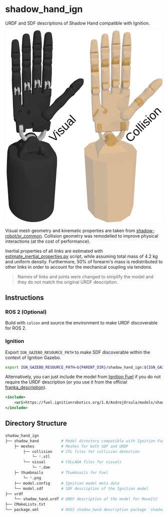 # shadow_hand_ign

URDF and SDF descriptions of Shadow Hand compatible with Ignition.

![shadow_hand](shadow_hand/thumbnails/2.png)

Visual mesh geometry and kinematic properties are taken from [shadow-robot/sr_common](https://github.com/shadow-robot/sr_common). Collision geometry was remodelled to improve physical interactions (at the cost of performance). 

Inertial properties of all links are estimated with [estimate_inertial_properties.py](scripts/estimate_inertial_properties.py) script, while assuming total mass of 4.2 kg and uniform density. Furthermore, 50% of forearm's mass is redistributed to other links in order to account for the mechanical coupling via tendons.

> Names of links and joints were changed to simplify the model and they do not match the original URDF description.

## Instructions

### ROS 2 (Optional)

Build with `colcon` and source the environment to make URDF discoverable for ROS 2.

### Ignition

Export `IGN_GAZEBO_RESOURCE_PATH` to make SDF discoverable within the context of Ignition Gazebo.

```bash
export IGN_GAZEBO_RESOURCE_PATH=${PARENT_DIR}/shadow_hand_ign:${IGN_GAZEBO_RESOURCE_PATH}
```

Alternatively, you can just include the model from [Ignition Fuel](https://app.ignitionrobotics.org/AndrejOrsula/fuel/models/shadow_hand) if you do not require the URDF description (or you use it from the official [franka_description](https://github.com/frankaemika/franka_ros)).

```xml
<include>
    <uri>https://fuel.ignitionrobotics.org/1.0/AndrejOrsula/models/shadow_hand</uri>
</include>
```

## Directory Structure

```bash
shadow_hand_ign
├── shadow_hand          # Model directory compatible with Ignition Fuel
    ├─ meshes            # Meshes for both SDF and URDF
        ├── collision    # STL files for collision detection
            └─ *.stl
        └── visual       # COLLADA files for visuals
            └─ *.dae
    ├─ thumbnails        # Thumbnails for Fuel
        └─ *.png
    ├── model.config     # Ignition model meta data
    └── model.sdf        # SDF description of the Ignition model
├── urdf
    └── shadow_hand.urdf # URDF description of the model for MoveIt2
├── CMakeLists.txt
└── package.xml          # ROS2 shadow_hand description package `shadow_hand_ign`
```
